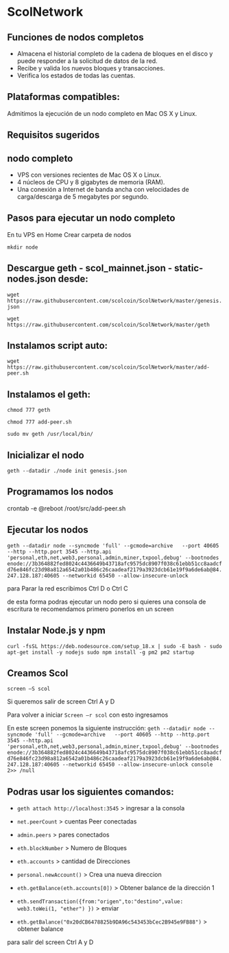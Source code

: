 # ScolNetwork

## Funciones de nodos completos
- Almacena el historial completo de la cadena de bloques en el disco y puede responder a la solicitud de datos de la red.
- Recibe y valida los nuevos bloques y transacciones.
- Verifica los estados de todas las cuentas.

## Plataformas compatibles:

Admitimos la ejecución de un nodo completo en Mac OS X y Linux.

## Requisitos sugeridos

## nodo completo
- VPS con versiones recientes de Mac OS X o Linux.
- 4 núcleos de CPU y 8 gigabytes de memoria (RAM).
- Una conexión a Internet de banda ancha con velocidades de carga/descarga de 5 megabytes por segundo.

## Pasos para ejecutar un nodo completo

En tu VPS en Home Crear carpeta de nodos

`mkdir node`

## Descargue geth - scol_mainnet.json - static-nodes.json desde:
`wget https://raw.githubusercontent.com/scolcoin/ScolNetwork/master/genesis.json`

`wget https://raw.githubusercontent.com/scolcoin/ScolNetwork/master/geth` 

## Instalamos script auto:
`wget https://raw.githubusercontent.com/scolcoin/ScolNetwork/master/add-peer.sh` 

## Instalamos el geth:

`chmod 777 geth`

`chmod 777 add-peer.sh`

`sudo mv geth /usr/local/bin/`

## Inicializar el nodo

`geth --datadir ./node init genesis.json`

## Programamos los nodos
crontab -e
@reboot /root/src/add-peer.sh

## Ejecutar los nodos
`geth --datadir node --syncmode 'full' --gcmode=archive   --port 40605 --http --http.port 3545 --http.api 'personal,eth,net,web3,personal,admin,miner,txpool,debug' --bootnodes enode://3b364882fed8024c4436649b43718afc9575dc8907f038c61ebb51cc8aadcfd76e846fc23d98a812a6542a01b486c26caadeaf2179a3923dcb61e19f9a6de6ab@84.247.128.187:40605 --networkid 65450 --allow-insecure-unlock`

para Parar la red escribimos Ctrl D o Ctrl C

de esta forma podras ejecutar un nodo pero si quieres una consola de escritura te recomendamos primero ponerlos en un screen

## Instalar Node.js y npm
`curl -fsSL https://deb.nodesource.com/setup_18.x | sudo -E bash -
sudo apt-get install -y nodejs
sudo npm install -g pm2
pm2 startup`

## Creamos Scol
`screen –S scol`

Si queremos salir de screen Ctrl A y D 

Para volver a iniciar `Screen –r scol` con esto ingresamos

En este screen ponemos la siguiente instrucción:
`geth --datadir node --syncmode 'full' --gcmode=archive   --port 40605 --http --http.port 3545 --http.api 'personal,eth,net,web3,personal,admin,miner,txpool,debug' --bootnodes enode://3b364882fed8024c4436649b43718afc9575dc8907f038c61ebb51cc8aadcfd76e846fc23d98a812a6542a01b486c26caadeaf2179a3923dcb61e19f9a6de6ab@84.247.128.187:40605 --networkid 65450 --allow-insecure-unlock console 2>> /null`




## Podras usar los siguientes comandos:

- `geth attach http://localhost:3545`  > ingresar a la consola

- `net.peerCount` > cuentas Peer conectadas

- `admin.peers` > pares conectados

- `eth.blockNumber` > Numero de Bloques

- `eth.accounts` > cantidad de Direcciones

- `personal.newAccount()` > Crea una nueva direccion

- `eth.getBalance(eth.accounts[0])` > Obtener balance de la dirección 1

- `eth.sendTransaction({from:"origen",to:"destino",value: web3.toWei(1, "ether") })` > enviar

- `eth.getBalance("0x20dCB6478825b9DA96c543453bCec2B945e9FB88")` > obtener balance

para salir del screen Ctrl A y D
